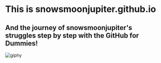 # This is snowsmoonjupiter.github.io 
## And the journey of snowsmoonjupiter's struggles step by step with the GitHub for Dummies!

![giphy](https://github.com/snowsmoonjupiter/snowsmoonjupiter.github.io/assets/173841136/4a97d4b0-39be-44c2-8dd4-9488878fb30a)

